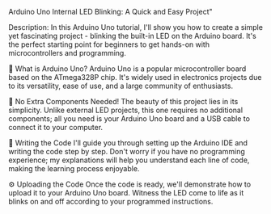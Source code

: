 Arduino Uno Internal LED Blinking: A Quick and Easy Project"

Description:
In this Arduino Uno tutorial, I'll show you how to create a simple yet fascinating project - blinking the built-in LED on the Arduino board. It's the perfect starting point for beginners to get hands-on with microcontrollers and programming.

🔴 What is Arduino Uno?
Arduino Uno is a popular microcontroller board based on the ATmega328P chip. It's widely used in electronics projects due to its versatility, ease of use, and a large community of enthusiasts.

🔌 No Extra Components Needed!
The beauty of this project lies in its simplicity. Unlike external LED projects, this one requires no additional components; all you need is your Arduino Uno board and a USB cable to connect it to your computer.

📝 Writing the Code
I'll guide you through setting up the Arduino IDE and writing the code step by step. Don't worry if you have no programming experience; my explanations will help you understand each line of code, making the learning process enjoyable.

⚙️ Uploading the Code
Once the code is ready, we'll demonstrate how to upload it to your Arduino Uno board. Witness the LED come to life as it blinks on and off according to your programmed instructions.
